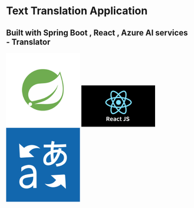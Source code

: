 <h1>Text Translation Application</h1>
<h2>Built with Spring Boot , React , Azure AI services - Translator</h2>
<div className="d-flex justify-content-around">
  <img src="images/springlogo.png" width="200" alt="Spring Logo" className="me-5"/>
  <img src="images/react.js" width="200" alt="React Logo" className="me-5"/>
  <img src="images/AzureTranslator.png" width="200" alt="Azure Translator Logo" />
</div>
